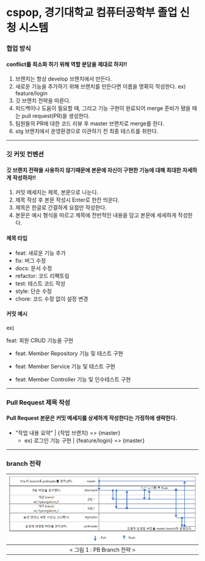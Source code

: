 # cspop, 경기대학교 컴퓨터공학부 졸업 신청 시스템

### 협업 방식
#### conflict를 최소화 하기 위해 역할 분담을 제대로 하자!!

1. 브랜치는 항상 develop 브랜치에서 만든다.
2. 새로운 기능을 추가하기 위해 브랜치를 만든다면 이름을 명확히 작성한다. ex) feature/login
3. 깃 브랜치 전략을 따른다.
4. 피드백이나 도움이 필요할 때, 그리고 기능 구현이 완료되어 merge 준비가 됐을 때는 pull request(PR)을 생성한다.
5. 팀원들의 PR에 대한 코드 리뷰 후 master 브랜치로 merge를 한다.
6. stg 브랜치에서 운영환경으로 이관하기 전 최종 테스트를 취한다.

---

### 깃 커밋 컨벤션
#### 깃 브랜치 전략을 사용하지 않기때문에 본문에 자신이 구현한 기능에 대해 최대한 자세하게 작성하자!!

1. 커밋 메세지는 제목, 본문으로 나눈다.
2. 제목 작성 후 본문 작성시 Enter로 한칸 띄운다.
3. 제목은 한글로 간결하게 요점만 작성한다.
4. 본문은 예시 형식을 따르고 제목에 전반적인 내용을 담고 본문에 세세하게 작성한다.

#### 제목 타입

- feat: 새로운 기능 추가
- fix: 버그 수정
- docs: 문서 수정
- refactor: 코드 리펙토링
- test: 테스트 코드 작성
- style: 단순 수정
- chore: 코드 수정 없이 설정 변경

#### 커밋 예시
ex)

feat: 회원 CRUD 기능을 구현
* feat: Member Repository 기능 및 테스트 구현

* feat: Member Service 기능 및 테스트 구현

* feat: Member Controller 기능 및 인수테스트 구현

---

### Pull Request 제목 작성
#### Pull Request 본문은 커밋 메세지를 상세하게 작성한다는 가정하에 생략한다.

- "작업 내용 요약" | {작업 브랜치} => {master} 
  - ex) 로그인 기능 구현 | {feature/login} => {master}

---

### branch 전략
| <img title="" src="./image/branch_plan.png" alt="" data-align="center"> |
|:---------------------------------------------------------------------------------:|
|                              < 그림 1 : PB Branch 전략 >                           |
